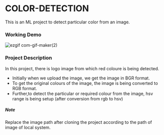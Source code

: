 # COLOR-DETECTION
This is an ML project to detect particular color from an image.

### Working Demo
![ezgif com-gif-maker(2)](https://user-images.githubusercontent.com/94070137/150829948-382343bd-e1d8-440f-b0f4-5c19627819f8.gif)


### Project Description 

In this project, there is logo image from which red coloure is being detected.

- Initially when we upload the image, we get the image in BGR format.
- To get the original colours of the image, the image is being converted to RGB format. 
- Further,to detect the particular or required colour from the image, hsv range is being setup (after conversion from rgb to hsv)

##### Note
Replace the image path after cloning the project according to the path of image of local system.
